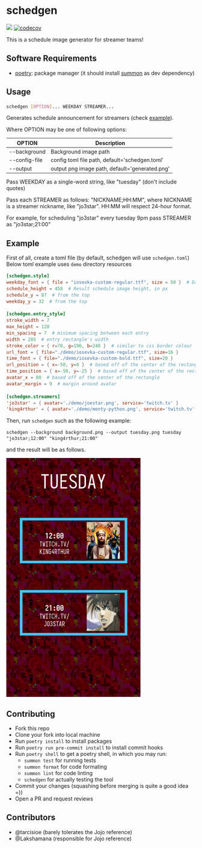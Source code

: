 schedgen
========

![](https://github.com/tarcisioe/schedgen/workflows/CI/badge.svg)
[![codecov](https://codecov.io/gh/tarcisioe/schedgen/branch/master/graph/badge.svg)](https://codecov.io/gh/tarcisioe/schedgen)

This is a schedule image generator for streamer teams!

Software Requirements
---------------------
- [poetry](https://python-poetry.org): package manager (it should install [summon](https://github.com/tarcisioe/summon-python) as dev dependency)

Usage
-----

```bash
schedgen [OPTION]... WEEKDAY STREAMER...
```

Generates schedule announcement for streamers (check [example](#example)).

Where OPTION may be one of following options:

| OPTION        | Description                                    |
|---------------|------------------------------------------------|
| --background  | Background image path                          |
| --config-file | config toml file path, default='schedgen.toml' |
| --output      | output png image path, default='generated.png' |

Pass WEEKDAY as a single-word string, like "tuesday" (don't include quotes)

Pass each STREAMER as follows: "NICKNAME;HH:MM", where NICKNAME is a streamer nickname, like "jo3star".
HH:MM will respect 24-hour format.

For example, for scheduling "jo3star" every tuesday 9pm pass STREAMER as "jo3star;21:00"


Example
-------

First of all, create a toml file (by default, schedgen will use `schedgen.toml`)
Below toml example uses `demo` directory resources

```toml
[schedgen.style]
weekday_font = { file = "iosevka-custom-regular.ttf", size = 50 }  # Day of Week's font (main header)
schedule_height = 458  # Result schedule image height, in px
schedule_y = 87  # from the top
weekday_y = 32  # from the top

[schedgen.entry_style]
stroke_width = 7
max_height = 120
min_spacing = 7  # minimum spacing between each entry
width = 285  # entry rectangle's width
stroke_color = { r=70, g=196, b=248 }  # similar to css border colour
url_font = { file="./demo/iosevka-custom-regular.ttf", size=16 }
time_font = { file="./demo/iosevka-custom-bold.ttf", size=20 }
url_position = { x=-50, y=0 }  # based off of the center of the rectangle
time_position = { x=-50, y=-25 }  # based off of the center of the rectangle
avatar_x = 80  # based off of the center of the rectangle
avatar_margin = 9  # margin around avatar

[schedgen.streamers]
'jo3star' = { avatar='./demo/joestar.png', service='twitch.tv' }
'king4rthur' = { avatar='./demo/monty-python.png', service='twitch.tv' }
```

Then, run `schedgen` such as the following example:

```
schedgen --background background.png --output tuesday.png tuesday "jo3star;12:00" "king4rthur;21:00"
```

and the result will be as follows.

![](./example.png)


Contributing
------------

- Fork this repo
- Clone your fork into local machine
- Run `poetry install` to install packages
- Run `poetry run pre-commit install` to install commit hooks
- Run `poetry shell` to get a poetry shell, in which you may run:
  - `summon test` for running tests
  - `summon format` for code formating
  - `summon lint` for code linting
  - `schedgen` for actually testing the tool
- Commit your changes (squashing before merging is quite a good idea =))
- Open a PR and request reviews

Contributors
------------
- @tarcisioe (barely tolerates the Jojo reference)
- @Lakshamana (responsible for Jojo reference)
